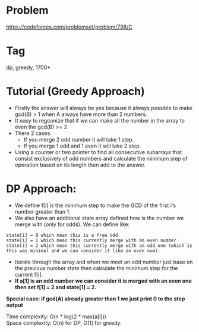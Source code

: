 # Problem
https://codeforces.com/problemset/problem/798/C
# Tag
dp, greedy, 1700*
# Tutorial (Greedy Approach)
  - Firstly the answer will always be yes because it always possible to make gcd(B) > 1 when A always have more than 2 numbers.
  - It easy to regconize that if we can make all the number in the array to even the gcd(B) >= 2
  - There 2 cases:
      + If you merge 2 odd number it will take 1 step.
      + If you merge 1 odd and 1 even it will take 2 step.
  - Using a counter or two pointer to find all consecutive subarrays that consist exclusively of odd numbers and calculate the minimum step of operation based on its length then add to the answer.

# DP Approach:
  - We define f[i] is the minimum step to make the GCD of the first i's number greater than 1.
  - We also have an additional state array defined how is the number we merge with (only for odds). We can define like:
  ```
  state[i] = 0 which mean this is a free odd
  state[i] = 1 which mean this currently merge with an even number
  state[i] = 2 which mean this currently merge with an odd one (which is this was minimal and we can consider it like an even num).
  ```
  - Iterate through the array and when we meet an odd number just base on the previous number state then calculate the minimum step for the current f[i].<br>
  - **If a[1] is an odd number we can consider it is merged with an even one then set f[1] = 2 and state[1] = 2.** <br>

**Special case: if gcd(A) already greater than 1 we just print 0 to the step output**  

Time complexity: O(n * log(2 * max(a[i]))<br>
Space complexity: O(n) for DP, O(1) for greedy.
